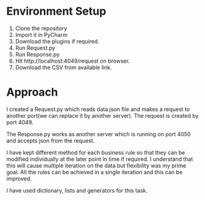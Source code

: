 # Environment Setup

1. Clone the repository
2. Import it in PyCharm
3. Download the plugins if required.
4. Run Request.py
5. Run Response.py
6. Hit http://localhost:4049/request on browser.
7. Download the CSV from available link.

# Approach

I created a Request.py which reads data.json file and makes a request to another port(we can replace it by another server). The request is created by port 4049.

The Response.py works as another server which is running on port 4050 and accepts json from the request. 

I have kept different method for each business rule so that they can be modified individually at the later point in time if required.
I understand that this will cause multiple iteration on the data but flexibility was my prime goal. All the rules can be achieved in a single iteration and this can be improved.

I have used dictionary, lists and generators for this task.
